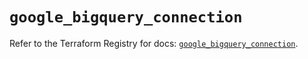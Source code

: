 # `google_bigquery_connection`

Refer to the Terraform Registry for docs: [`google_bigquery_connection`](https://registry.terraform.io/providers/hashicorp/google/6.50.0/docs/resources/bigquery_connection).
